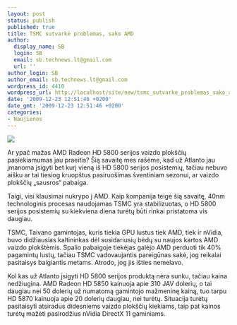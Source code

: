 ```yaml
---
layout: post
status: publish
published: true
title: TSMC sutvarkė problemas, sako AMD
author:
  display_name: SB
  login: SB
  email: sb.technews.lt@gmail.com
  url: ''
author_login: SB
author_email: sb.technews.lt@gmail.com
wordpress_id: 4410
wordpress_url: http://localhost/site/new/tsmc_sutvarke_problemas_sako_amd/
date: '2009-12-23 12:51:46 +0200'
date_gmt: '2009-12-23 12:51:46 +0200'
categories:
- Naujienos
---
```

<div class="imgright"><img src="http://t2.gstatic.com/images?q=tbn:8OH2umGosObWFM:http://www.everyjoe.com/thegadgetblog/files/2009/09/AMD-ATI-Radeon-HD-5870-Card.jpg"  /></div>
<p>Ar ypač mažas AMD Radeon HD 5800 serijos vaizdo plokščių pasiekiamumas jau praeitis? Šią savaitę mes rašėme, kad už Atlanto jau įmanoma įsigyti bet kurį vieną iš HD 5800 serijos posistemių, tačiau nebuvo aišku ar tai tiesiog kruopštus pasiruošimas šventiniam sezonui, ar vaizdo plokščių „sausros“ pabaiga.</p>
<p>Taigi, visi klausimai nukrypo į AMD. Kaip kompanija teigė šią savaitę, 40nm technologinis procesas naudojamas TSMC yra stabilizuotas, o HD 5800 serijos posistemių su kiekviena diena turėtų būti rinkai pristatoma vis daugiau.</p>
<p>TSMC, Taivano gamintojas, kuris tiekia GPU lustus tiek AMD, tiek ir nVidia, buvo didžiausias kaltininkas dėl susidariusių bėdų su naujos kartos AMD vaizdo plokštėmis. Spalio pabaigoje tiekėjas galėjo AMD perduoti tik 40% pagamintų lustų, tačiau TSMC vadovaujantis pareigūnas sakė, jog reikalai pasitaisys baigiantis metams. Atrodo, jog jis išties nemelavo.</p>
<p>Kol kas už Atlanto įsigyti HD 5800 serijos produktą nėra sunku, tačiau kaina nedžiugina. AMD Radeon HD 5850 kainuoja apie 310 JAV dolerių, o tai daugiau nei 50 dolerių už numatomą gamintojo mažmeninę kainą, tuo tarpu HD 5870 kainuoja apie 20 dolerių daugiau, nei turėtų. Situacija turėtų pasitaisyti atsiradus didesniems vaizdo plokščių kiekiams, taip pat kainos turėtų mažėti pasirodžius nVidia DirectX 11 gaminiams.<br /></p>
